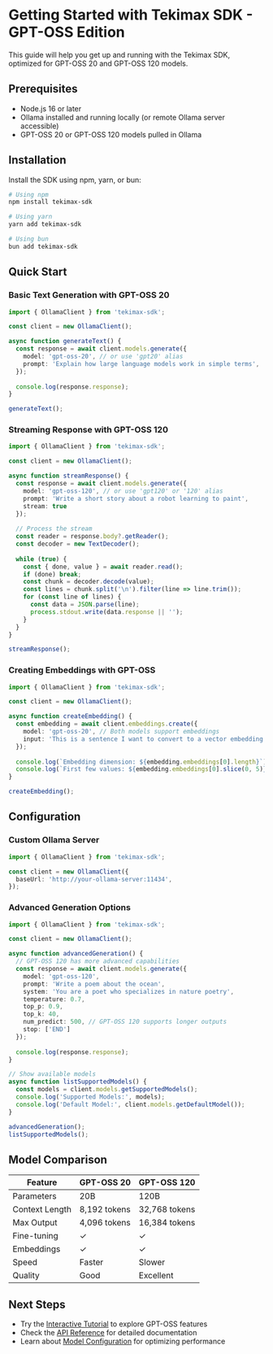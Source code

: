 # Getting Started with Tekimax SDK - GPT-OSS Edition

This guide will help you get up and running with the Tekimax SDK, optimized for GPT-OSS 20 and GPT-OSS 120 models.

## Prerequisites

- Node.js 16 or later
- Ollama installed and running locally (or remote Ollama server accessible)
- GPT-OSS 20 or GPT-OSS 120 models pulled in Ollama

## Installation

Install the SDK using npm, yarn, or bun:

```bash
# Using npm
npm install tekimax-sdk

# Using yarn
yarn add tekimax-sdk

# Using bun
bun add tekimax-sdk
```

## Quick Start

### Basic Text Generation with GPT-OSS 20

```typescript
import { OllamaClient } from 'tekimax-sdk';

const client = new OllamaClient();

async function generateText() {
  const response = await client.models.generate({
    model: 'gpt-oss-20', // or use 'gpt20' alias
    prompt: 'Explain how large language models work in simple terms',
  });
  
  console.log(response.response);
}

generateText();
```

### Streaming Response with GPT-OSS 120

```typescript
import { OllamaClient } from 'tekimax-sdk';

const client = new OllamaClient();

async function streamResponse() {
  const response = await client.models.generate({
    model: 'gpt-oss-120', // or use 'gpt120' or '120' alias
    prompt: 'Write a short story about a robot learning to paint',
    stream: true
  });
  
  // Process the stream
  const reader = response.body?.getReader();
  const decoder = new TextDecoder();
  
  while (true) {
    const { done, value } = await reader.read();
    if (done) break;
    const chunk = decoder.decode(value);
    const lines = chunk.split('\n').filter(line => line.trim());
    for (const line of lines) {
      const data = JSON.parse(line);
      process.stdout.write(data.response || '');
    }
  }
}

streamResponse();
```

### Creating Embeddings with GPT-OSS

```typescript
import { OllamaClient } from 'tekimax-sdk';

const client = new OllamaClient();

async function createEmbedding() {
  const embedding = await client.embeddings.create({
    model: 'gpt-oss-20', // Both models support embeddings
    input: 'This is a sentence I want to convert to a vector embedding',
  });
  
  console.log(`Embedding dimension: ${embedding.embeddings[0].length}`);
  console.log(`First few values: ${embedding.embeddings[0].slice(0, 5)}`);
}

createEmbedding();
```

## Configuration

### Custom Ollama Server

```typescript
import { OllamaClient } from 'tekimax-sdk';

const client = new OllamaClient({
  baseUrl: 'http://your-ollama-server:11434',
});
```

### Advanced Generation Options

```typescript
import { OllamaClient } from 'tekimax-sdk';

const client = new OllamaClient();

async function advancedGeneration() {
  // GPT-OSS 120 has more advanced capabilities
  const response = await client.models.generate({
    model: 'gpt-oss-120',
    prompt: 'Write a poem about the ocean',
    system: 'You are a poet who specializes in nature poetry',
    temperature: 0.7,
    top_p: 0.9,
    top_k: 40,
    num_predict: 500, // GPT-OSS 120 supports longer outputs
    stop: ['END']
  });
  
  console.log(response.response);
}

// Show available models
async function listSupportedModels() {
  const models = client.models.getSupportedModels();
  console.log('Supported Models:', models);
  console.log('Default Model:', client.models.getDefaultModel());
}

advancedGeneration();
listSupportedModels();
```

## Model Comparison

| Feature | GPT-OSS 20 | GPT-OSS 120 |
|---------|------------|-------------|
| Parameters | 20B | 120B |
| Context Length | 8,192 tokens | 32,768 tokens |
| Max Output | 4,096 tokens | 16,384 tokens |
| Fine-tuning | ✓ | ✓ |
| Embeddings | ✓ | ✓ |
| Speed | Faster | Slower |
| Quality | Good | Excellent |

## Next Steps

- Try the [Interactive Tutorial](./tutorial.md) to explore GPT-OSS features
- Check the [API Reference](./api-reference.md) for detailed documentation
- Learn about [Model Configuration](./configuration.md) for optimizing performance 
